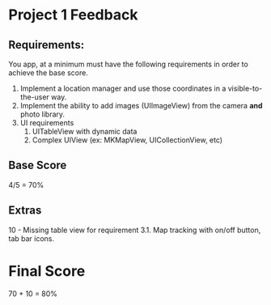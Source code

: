 # Project 1 Feedback



## Requirements:

You app, at a minimum must have the following requirements in order to achieve the base score.

1. Implement a location manager and use those coordinates in a visible-to-the-user way.
2. Implement the ability to add images (UIImageView) from the camera **and** photo library.
3. UI requirements
   1. UITableView with dynamic data
   2. Complex UIView (ex: MKMapView, UICollectionView, etc)



## Base Score

4/5 = 70%



## Extras

10 - Missing table view for requirement 3.1. Map tracking with on/off button, tab bar icons.



# Final Score

70 + 10 = 80%